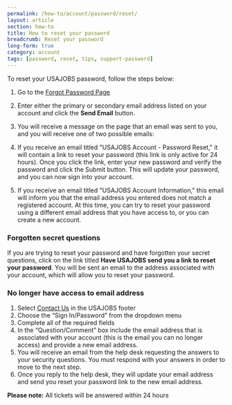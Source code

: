 ```yaml
---
permalink: /how-to/account/password/reset/
layout: article
section: how-to
title: How to reset your password
breadcrumb: Reset your password
long-form: true
category: account
tags: [password, reset, tips, support-password]
---
```


To reset your USAJOBS password, follow the steps below:

1. Go to the [Forgot Password Page](https://www.usajobs.gov/Account/ForgotPassword)
2. Enter either the primary or secondary email address listed on your account and click the **Send Email** button.
3. You will receive a message on the page that an email was sent to you, and you will receive one of two possible emails:

  1. If you receive an email titled "USAJOBS Account - Password Reset," it will contain a link to reset your password (this link is only active for 24 hours). Once you click the link, enter your new password and verify the password and click the Submit button. This will update your password, and you can now sign into your account.
  2. If you receive an email titled "USAJOBS Account Information," this email will inform you that the email address you entered does not match a registered account. At this time, you can try to reset your password using a different email address that you have access to, or you can create a new account.

### Forgotten secret questions

If you are trying to reset your password and have forgotten your secret questions, click on the link titled **Have USAJOBS send you a link to reset your password**. You will be sent an email to the address associated with your account, which will allow you to reset your password.

### No longer have access to email address

1. Select [Contact Us](../../../../contact/) in the USAJOBS footer
2. Choose the “Sign In/Password” from the dropdown menu
3. Complete all of the required fields
4. In the “Question/Comment” box include the email address that is associated with your account (this is the email you can no longer access) and provide a new email address.
5. You will receive an email from the help desk requesting the answers to your security questions. You must respond with your answers in order to move to the next step.
6. Once you reply to the help desk, they will update your email address and send you reset your password link to the new email address.

**Please note:** All tickets will be answered within 24 hours
